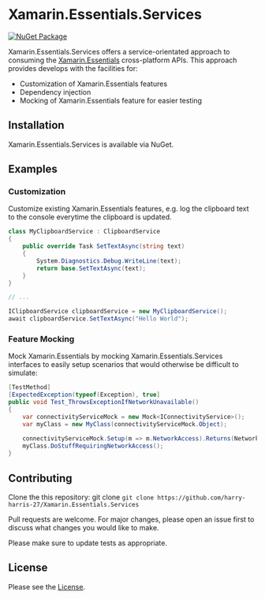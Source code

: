 # Xamarin.Essentials.Services

[![NuGet Package](https://img.shields.io/nuget/v/Xamarin.Essentials.Services.svg?logo=nuget&logoColor=white&&style=for-the-badge&colorB=blue)](https://www.nuget.org/packages/Xamarin.Essentials.Services)

Xamarin.Essentials.Services offers a service-orientated approach to consuming the [Xamarin.Essentials](https://github.com/xamarin/Essentials) cross-platform APIs. This approach provides develops with the facilities for:
- Customization of Xamarin.Essentials features
- Dependency injection
- Mocking of Xamarin.Essentials feature for easier testing

## Installation

Xamarin.Essentials.Services is available via NuGet.

## Examples

### Customization
Customize existing Xamarin.Essentials features, e.g. log the clipboard text to the console everytime the clipboard is updated.
```C#
class MyClipboardService : ClipboardService
{
    public override Task SetTextAsync(string text)
    {
        System.Diagnostics.Debug.WriteLine(text);
        return base.SetTextAsync(text);
    }
}

// ...

IClipboardService clipboardService = new MyClipboardService();
await clipboardService.SetTextAsync("Hello World");
```

### Feature Mocking
Mock Xamarin.Essentials by mocking Xamarin.Essentials.Services interfaces to easily setup scenarios that would otherwise be difficult to simulate:
```C#
[TestMethod]
[ExpectedException(typeof(Exception), true]
public void Test_ThrowsExceptionIfNetworkUnavailable()
{
    var connectivityServiceMock = new Mock<IConnectivityService>();
    var myClass = new MyClass(connectivityServiceMock.Object);
    
    connectivityServiceMock.Setup(m => m.NetworkAccess).Returns(NetworkAccess.None);
    myClass.DoStuffRequiringNetworkAccess();
}
```

## Contributing

Clone the this repository: git clone `git clone https://github.com/harry-harris-27/Xamarin.Essentials.Services`

Pull requests are welcome. For major changes, please open an issue first to discuss what changes you would like to make.

Please make sure to update tests as appropriate.

## License
Please see the [License](LICENSE).
